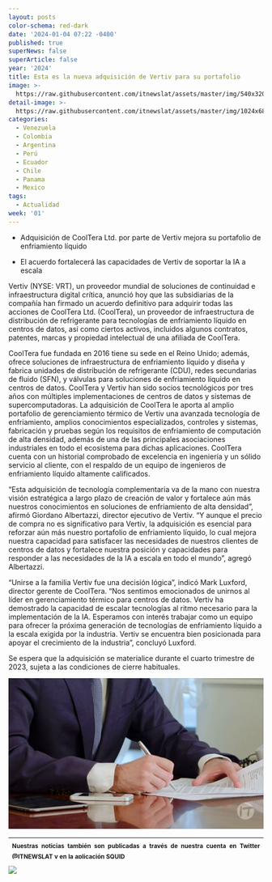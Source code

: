 ```yaml
---
layout: posts
color-schema: red-dark
date: '2024-01-04 07:22 -0400'
published: true
superNews: false
superArticle: false
year: '2024'
title: Esta es la nueva adquisición de Vertiv para su portafolio
image: >-
  https://raw.githubusercontent.com/itnewslat/assets/master/img/540x320/Firma-p.jpg
detail-image: >-
  https://raw.githubusercontent.com/itnewslat/assets/master/img/1024x680/Firma-g.jpg
categories:
  - Venezuela
  - Colombia
  - Argentina
  - Perú
  - Ecuador
  - Chile
  - Panama
  - Mexico
tags:
  - Actualidad
week: '01'
---
```

- Adquisición de CoolTera Ltd. por parte de Vertiv mejora su portafolio de enfriamiento líquido

- El acuerdo fortalecerá las capacidades de Vertiv de soportar la IA a escala

Vertiv (NYSE: VRT), un proveedor mundial de soluciones de continuidad e infraestructura digital crítica, anunció hoy que las subsidiarias de la compañía han firmado un acuerdo definitivo para adquirir todas las acciones de CoolTera Ltd. (CoolTera), un proveedor de infraestructura de distribución de refrigerante para tecnologías de enfriamiento líquido en centros de datos, así como ciertos activos, incluidos algunos contratos, patentes, marcas y propiedad intelectual de una afiliada de CoolTera.

CoolTera fue fundada en 2016 tiene su sede en el Reino Unido; además, ofrece soluciones de infraestructura de enfriamiento líquido y diseña y fabrica unidades de distribución de refrigerante (CDU), redes secundarias de fluido (SFN), y válvulas para soluciones de enfriamiento líquido en centros de datos. CoolTera y Vertiv han sido socios tecnológicos por tres años con múltiples implementaciones de centros de datos y sistemas de supercomputadoras. La adquisición de CoolTera le aporta al amplio portafolio de gerenciamiento térmico de Vertiv una avanzada tecnología de enfriamiento, amplios conocimientos especializados, controles y sistemas, fabricación y pruebas según los requisitos de enfriamiento de computación de alta densidad, además de una de las principales asociaciones industriales en todo el ecosistema para dichas aplicaciones. CoolTera cuenta con un historial comprobado de excelencia en ingeniería y un sólido servicio al cliente, con el respaldo de un equipo de ingenieros de enfriamiento líquido altamente calificados.

“Esta adquisición de tecnología complementaria va de la mano con nuestra visión estratégica a largo plazo de creación de valor y fortalece aún más nuestros conocimientos en soluciones de enfriamiento de alta densidad”, afirmó Giordano Albertazzi, director ejecutivo de Vertiv. “Y aunque el precio de compra no es significativo para Vertiv, la adquisición es esencial para reforzar aún más nuestro portafolio de enfriamiento líquido, lo cual mejora nuestra capacidad para satisfacer las necesidades de nuestros clientes de centros de datos y fortalece nuestra posición y capacidades para responder a las necesidades de la IA a escala en todo el mundo”, agregó Albertazzi.

“Unirse a la familia Vertiv fue una decisión lógica”, indicó Mark Luxford, director gerente de CoolTera. “Nos sentimos emocionados de unirnos al líder en gerenciamiento térmico para centros de datos. Vertiv ha demostrado la capacidad de escalar tecnologías al ritmo necesario para la implementación de la IA. Esperamos con interés trabajar como un equipo para ofrecer la próxima generación de tecnologías de enfriamiento líquido a la escala exigida por la industria. Vertiv se encuentra bien posicionada para apoyar el crecimiento de la industria”, concluyó Luxford.

Se espera que la adquisición se materialice durante el cuarto trimestre de 2023, sujeta a las condiciones de cierre habituales.

![](https://raw.githubusercontent.com/itnewslat/assets/master/img/540x320/Firma-p.jpg)

<table style="height: 42px;" width="569">
<tbody>
<tr>
<td style="text-align: justify;"><sub><strong>Nuestras noticias también son publicadas a través de nuestra cuenta en Twitter <a href="https://twitter.com/itnewslat?lang=es">@ITNEWSLAT</a> y en la aplicación <a href="https://squidapp.co/en/">SQUID</a></strong></sub></td>
</tr>
</tbody>
</table>

<img src="https://tracker.metricool.com/c3po.jpg?hash=56f88a41e39ab42c063cc51676587a04"/>